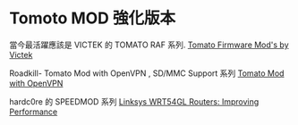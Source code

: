 # Tomoto MOD 強化版本 #


當今最活躍應該是 VICTEK 的 TOMATO RAF 系列.
[Tomato Firmware Mod's by Victek](http://victek.is-a-geek.com/tomato.html)


Roadkill- Tomato Mod with OpenVPN , SD/MMC Support 系列
[Tomato Mod with OpenVPN](http://www.linksysinfo.org/forums/showthread.php?t=53233)


hardc0re 的 SPEEDMOD 系列
[Linksys WRT54GL Routers: Improving Performance](http://touristinparadise.blogspot.com/2008/04/linksys-wrt54gl-routers-improving.html)

